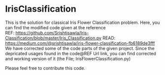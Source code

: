 # IrisClassification

This is the solution for classical Iris Flower Classification problem.
Here, you can find the modified code given at the reference
<br>
REF: https://github.com/Srishtisawla/Iris-Classification/blob/master/Iris_Classification.py
READ: https://medium.com/@srishtisawla/iris-flower-classification-fb6189de3fff
<br>
We have corrected some of the code parts of the given project. Since the depricated usages
found in the code@REF Url link, you can find corrected and working version of it 
(the File; IrisFlowerClassification.py)

Please feel free to contribute this code.
